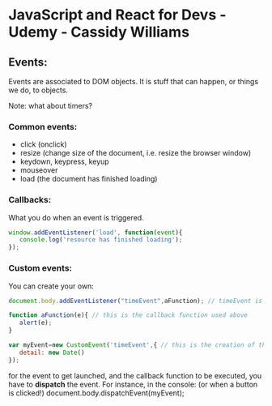 # JavaScript and React for Devs - Udemy - Cassidy Williams

## Events:

Events are associated to DOM objects. It is stuff that can happen, or things we do, to objects.

Note: what about timers?

### Common events:
* click (onclick)
* resize (change size of the document, i.e. resize the browser window)
* keydown, keypress, keyup
* mouseover
* load (the document has finished loading)

### Callbacks:
What you do when an event is triggered.
``` javascript
window.addEventListener('load', function(event){
   console.log('resource has finished loading');
});
```
### Custom events:
You can create your own:
``` javascript
document.body.addEventListener("timeEvent",aFunction); // timeEvent is my custom event

function aFunction(e){ // this is the callback function used above
   alert(e);
}

var myEvent=new CustomEvent('timeEvent',{ // this is the creation of the custom event added above
   detail: new Date()
});
```
for the event to get launched, and the callback function to be executed, you have to **dispatch** the event.
For instance, in the console:
(or when a button is clicked!)
document.body.dispatchEvent(myEvent);
